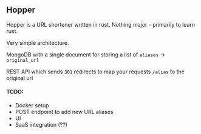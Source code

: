 ## Hopper
Hopper is a URL shortener written in rust. Nothing major - primarily to learn rust.

Very simple architecture.

MongoDB with a single document for storing a list of `aliases` -> `original_url`

REST API which sends `301` redirects to map your requests `/alias` to the original url

#### TODO:

- Docker setup
- POST endpoint to add new URL aliases
- UI
- SaaS integration (??)
